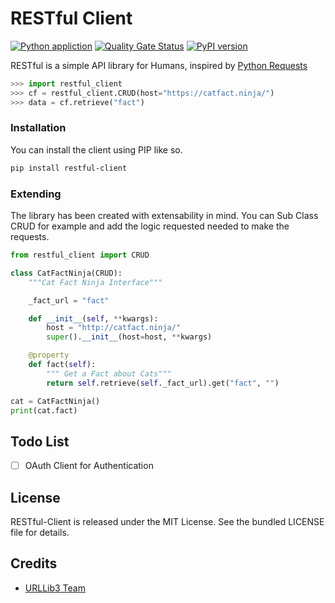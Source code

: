 # RESTful Client
[![Python appliction](https://github.com/johnbrandborg/restful-client/workflows/Python%20application/badge.svg)](https://github.com/johnbrandborg/restful-client/actions?query=workflow%3A%22Python+application%22)
[![Quality Gate Status](https://sonarcloud.io/api/project_badges/measure?project=johnbrandborg_restful-client&metric=alert_status)](https://sonarcloud.io/dashboard?id=johnbrandborg_restful-client)
[![PyPI version](https://badge.fury.io/py/RESTful-Client.svg)](https://pypi.org/project/RESTful-Client/)

RESTful is a simple API library for Humans, inspired by [Python Requests](https://requests.readthedocs.io/en/latest/)

```python
>>> import restful_client
>>> cf = restful_client.CRUD(host="https://catfact.ninja/")
>>> data = cf.retrieve("fact")
```

### Installation

You can install the client using PIP like so.

```bash
pip install restful-client
```

### Extending

The library has been created with extensability in mind.  You can Sub Class CRUD
for example and add the logic requested needed to make the requests.

```python
from restful_client import CRUD

class CatFactNinja(CRUD):
    """Cat Fact Ninja Interface"""

    _fact_url = "fact"

    def __init__(self, **kwargs):
        host = "http://catfact.ninja/"
        super().__init__(host=host, **kwargs)

    @property
    def fact(self):
        """ Get a Fact about Cats"""
        return self.retrieve(self._fact_url).get("fact", "")

cat = CatFactNinja()
print(cat.fact)
```

## Todo List
- [ ] OAuth Client for Authentication

## License
RESTful-Client is released under the MIT License. See the bundled LICENSE file for details.

## Credits
* [URLLib3 Team](https://github.com/urllib3)
